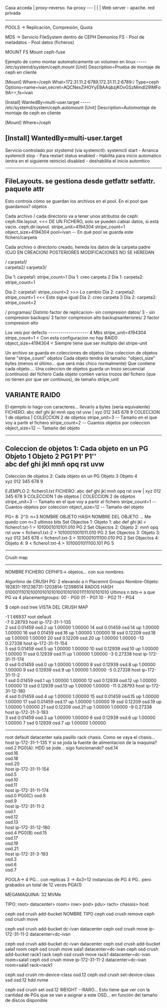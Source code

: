 Casa acceda
                    |
proxy-reverso.  ha-proxy ---
                 | | |
Web server - apache. red privada


--------------------------------------------------

POOLS -> Replicación, Compresión, Quota

MDS -> Servicio FileSystem dentro de CEPH 
        Demonios
            FS          - Pool de metadatos
                        - Pool datos (ficheros)    

MOUNT FS
    Mount
    ceph-fuse
    
Ejemplo de como montar automaticamente un volumen en linux 
----- /etc/systemd/system/ceph.mount
[Unit]
Description=Prueba de montaje de ceph en cliente

[Mount]
Where=/ceph
What=172.31.11.2:6789,172.31.11.2:6789:/
Type=ceph
Options=name=ivan,secret=AQCNexZiHOYyEBAAqbzjKOvGSzMmdl29IMFo9A==,fs=ivan

[Install]
WantedBy=multi-user.target
----- /etc/systemd/system/ceph.automount
[Unit]
Description=Automontaje de montaje de ceph en cliente

[Mount]
Where=/ceph

[Install]
WantedBy=multi-user.target
----
Servicio controlado por stystemd (via systemctl):
systemctl start         - Arranca
systemctl stop          - Para
            restart
            status
          enabled       - Habilita para inicio automatico (entra en el siguiente reinicio)
          disabled      - deshabilita el inicio automtico

-----------------------------------------------------------------------------------------------
FileLayouts. se gestiona desde getfattr setfattr.      paquete attr
-----------------------------------------------------------------------------------------------
Esto controla cómo se guardan los archivos en el pool. 
En el pool que guardamos? objetos

Cada archivo / cada directorio va a tener unos atributos de ceph:
ceph.file.layout.           <<< DE UN FICHERO, solo se pueden cabiar datos, si está vacio.
ceph.dir.layout.
                stripe_unit=4194304
                stripe_count=1
                object_size=4194304
                pool=ivan               -- En qué pool se guarda este fichero/carpeta

Cada archivo o directorio creado, hereda los datos de la carpeta padre (OJO EN CREACION)
    POSTERIORES MODIFICACIONES NO SE HEREDAN

/
    carpeta1/   
             carpeta2/
             carpeta3/
        
Dia 1: carpeta1: stripe_count=1
Dia 1: creo carpeta 2
Dia 1: carpeta2: stripe_count=1

Dia 2: carpeta1: stripe_count=2 >>> Lo cambio
Dia 2: carpeta2: stripe_count=1 <<< Este sigue igual
Dia 2: creo carpeta 3
Dia 2: carpeta2: stripe_count=2

/
    programas/      Distinto factor de replicacion- sin compresion
    datos/                      3           - sin compresion
    backups/                    3           factor compresion alto
    backupsanteriores/          2           factor compresion alto


Los veis por defecto
-------------------- 4 Mbs
stripe_unit=4194304             
stripe_count=1          < Con esta configuracion no hay RAID0
object_size=4194304 < Siempre tiene que ser multiplo del stripe-unit

Un archivo se guarda en colecciones de objetos
Una coleccion de objetos tiene "stripe_count" objetos
Cada objeto tendrá de tamaño: "object_size" bytes (menos el último... que será más chico normalmente)
Que contiene cada objeto....
    Una coleccion de objetos guarda un trozo secuencial (continuos) del fichero
    Cada objeto contien varios trozos del fichero (que no tienen por que ser continuos), 
        de tamaño stripe_unit

VARIANTE RAID0
---------------------------------------------------------------------------------------------------------
El ejemplo lo hago con caracteres... llevarlo a bytes (seria equivalente)
FICHERO: abc def ghi jkl mnñ opq rst uvw | xyz 012 345 678 9
            COLECCION 1 de objetos       |  COLECCION 2 de objetos
stripe_unit=3             -- Tamaño en el que voy a partir el fichero
stripe_count=2            -- Cuantos objetos por coleccion
object_size=12            -- Tamaño del objeto 

------
Coleccion de objetos 1: Cada objeto en un PG
Objeto 1                    Objeto 2  PG1 P1' P1''              
abc                         def
ghi                         jkl
mnñ                         opq
rst                         uvw
-------
Coleccion de objetos 2: Cada objeto en un PG
Objeto 3                    Objeto 4                
xyz                         012
345                         678
9



EJEMPLO 2: fichero1.txt
FICHERO: abc def ghi jkl mnñ opq rst uvw | xyz 012 345 678 9
            COLECCION 1 de objetos       |  COLECCION 2 de objetos
stripe_unit=3             -- Tamaño en el que voy a partir el fichero
stripe_count=1            -- Cuantos objetos por coleccion
object_size=12            -- Tamaño del objeto 
    
PG= 8: 2^3: n=3
                                             NOMBRE OBJETO   HASH NOMBRE DEL OBJETO ... Me quedo con n=3 ultimos bits
Set Objectos 1: Objeto 1:  abc def ghi jkl < fichero1.txt-1 > 1010001010101.010         PG 2
Set Objectos 2: Objeto 2:  mnñ opq rst uvw < fichero1.txt-2 > 1010001001011.010         PG 2
Set Objectos 3: Objeto 3:  xyz 012 345 678 < fichero1.txt-3 > 1010001011100.010         PG 2
Set Objectos 4: Objeto 4:  9               < fichero1.txt-4 > 1010001011100.101         PG 5


-----------------------------------------------------------------------------------------------
Crush map


-----------------------------------------------------------------------------------------------
NOMBRE FICHERO CEPHFS-> objetos... con sus nombres.

Algoritmo de CRUSH
PG: 2 elevando a n Placemnt Groups
Nombre-Objeto: 192831-191238731-1203814-12398614 RADOS
                HASH        0100011101010010101010100101010011111010101010 Ultimos n bits-> a que PG va
            4 placementgroups:
                    00   - PG0
                    01   - PG1
                    10   - PG2
                    11   - PG4

$ ceph osd tree
VISTA DEL CRUSH MAP

 -1         1.66937  root default                                        
 -7         0.28793      host ip-172-31-1-135                            
  2    ssd  0.01459          osd.2                  up   1.00000  1.00000
 14    ssd  0.01459          osd.14                 up   1.00000  1.00000
 16    ssd  0.01459          osd.16                 up   1.00000  1.00000
 18    ssd  0.12209          osd.18                 up   1.00000  1.00000
 20    ssd  0.12209          osd.20                 up   1.00000  1.00000
-13         0.27338      host ip-172-31-11-154                           
  5    ssd  0.01459          osd.5                  up   1.00000  1.00000
 10    ssd  0.12939          osd.10                 up   1.00000  1.00000
 11    ssd  0.12939          osd.11                 up   1.00000  1.00000
 -3         0.27338      host ip-172-31-11-174                           
  0    ssd  0.01459          osd.0                  up   1.00000  1.00000
  8    ssd  0.12939          osd.8                  up   1.00000  1.00000
  9    ssd  0.12939          osd.9                  up   1.00000  1.00000
 -5         0.27338      host ip-172-31-11-2                             
  1    ssd  0.01459          osd.1                  up   1.00000  1.00000
 12    ssd  0.12939          osd.12                 up   1.00000  1.00000
 13    ssd  0.12939          osd.13                 up   1.00000  1.00000
-11         0.28793      host ip-172-31-12-180                           
  4    ssd  0.01459          osd.4                  up   1.00000  1.00000
 15    ssd  0.01459          osd.15                 up   1.00000  1.00000
 17    ssd  0.01459          osd.17                 up   1.00000  1.00000
 19    ssd  0.12209          osd.19                 up   1.00000  1.00000
 21    ssd  0.12209          osd.21                 up   1.00000  1.00000
 -9         0.27338      host ip-172-31-3-193                            
  3    ssd  0.01459          osd.3                  up   1.00000  1.00000
  6    ssd  0.12939          osd.6                  up   1.00000  1.00000
  7    ssd  0.12939          osd.7                  up   1.00000  1.00000

-----
root default
    datacenter
        sala
            pasillo
                rack
                    chasis. Como se vaya el chasis... 
                         host ip-172-31-1-135               Y si se joda la fuente de alimentacion de la maquina?
                             osd.2                          PG0(A).  HDD se jode... sigo funcionando?
                             osd.14                         
                             osd.16                         
                             osd.18                
                             osd.20                         
                         host ip-172-31-11-154     
                             osd.5                          
                             osd.10                
                             osd.11                
                         host ip-172-31-11-174     
                             osd.0                          PG0(C)
                             osd.8                 
                             osd.9                 
     host ip-172-31-11-2       
         osd.1                 
         osd.12                
         osd.13                
     host ip-172-31-12-180     
         osd.4                                              PG0(B)
         osd.15                
         osd.17                
         osd.19                
         osd.21                
     host ip-172-31-3-193      
         osd.3                 
         osd.6                 
         osd.7                 

POOLA-> 4 PG... con replicas 3 -> 4x3=12 instancias de PG 4 PG.. pero grabados un total de 12 veces
PGA(1)


MEGAMAQUINA:
    32 MVMe
    
TIPO: root> datacenter> room> row> pod> pdu> rach> chassis> host

ceph osd crush add-bucket NOMBRE TIPO
ceph osd crush remove
ceph osd crush move

ceph osd crush add-bucket dc-ivan datacenter
ceph osd crush move ip-172-31-11-2 datacenter=dc-ivan


ceph osd crush add-bucket dc-ivan datacenter
ceph osd crush add-bucket sala1 room
ceph osd crush move sala1 datacenter=dc-ivan
ceph osd crush add-bucket rack1 rack
ceph osd crush move rack1 datacenter=dc-ivan room=sala1
ceph osd crush move ip-172-31-11-2 datacenter=dc-ivan room=sala1 rack=rack1 

ceph osd crush rm-device-class osd.12
ceph osd crush set-device-class ssd osd.12
                                hdd
                                nvme
                                
ceph osd crush set osd.12 WEIGHT --RARO... Esto tiene que ver con la cantidad de PGs que se van a asignar a este OSD... en función del tamaño de discos disponible